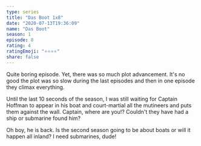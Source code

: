 ```yaml
--- 
type: series 
title: "Das Boot 1x8" 
date: "2020-07-13T19:36:09" 
name: "Das Boot" 
season: 1 
episode: 8 
rating: 4 
ratingEmoji: "⭐️⭐️⭐️⭐️" 
share: false 
---
```


Quite boring episode. Yet, there was so much plot advancement. It's no good the plot was so slow during the last episodes and then in one episode they climax everything. 

Until the last 10 seconds of the season, I was still waiting for Captain Hoffman to appear in his boat and court-martial all the mutineers and puts them against the wall. Captain, where are you!? Couldn't they have had a ship or submarine found him?

Oh boy, he is back. Is the second season going to be about boats or will it happen all inland? I need submarines, dude!
